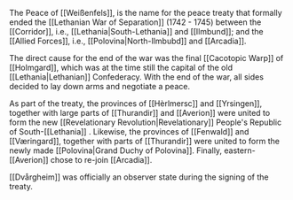 The Peace of [[Weißenfels]], is the name for the peace treaty that formally ended the [[Lethanian War of Separation]] (1742 - 1745) between the [[Corridor]], i.e., [[Lethania|South-Lethania]] and [[Ilmbund]]; and the [[Allied Forces]], i.e., [[Polovina|North-Ilmbubd]] and [[Arcadia]].

The direct cause for the end of the war was the final [[Cacotopic Warp]] of [[Holmgard]], which was at the time still the capital of the old [[Lethania|Lethanian]] Confederacy. With the end of the war, all sides decided to lay down arms and negotiate a peace.

As part of the treaty, the provinces of [[Hèrlmersc]] and [[Yrsingen]], together with large parts of [[Thurandir]] and [[Averion]] were united to form the new [[Revelationary Revolution|Revelationary]] People's Republic of South-[[Lethania]] . Likewise, the provinces of [[Fenwald]] and [[Væringard]], together with parts of [[Thurandir]] were united to form the newly made [[Polovina|Grand Duchy of Polovina]]. Finally, eastern-[[Averion]] chose to re-join [[Arcadia]].

[[Dvårgheim]] was officially an observer state during the signing of the treaty.